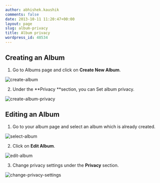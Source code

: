 ```yaml
---
author: abhishek.kaushik
comments: false
date: 2013-10-11 11:20:47+00:00
layout: page
slug: album-privacy
title: Album privacy
wordpress_id: 48534
---
```


## Creating an Album


1. Go to Albums page and click on **Create New Album**.

![create-album](https://rtcamp.com/wp-content/uploads/2013/10/create-album_thumb.png)

2. Under the **Privacy **section, you can Set album privacy.

![create-album-privacy](https://rtcamp.com/wp-content/uploads/2013/10/create-album-privacy_thumb.png)


## Editing an Album


1. Go to your album page and select an album which is already created.

![select-album](https://rtcamp.com/wp-content/uploads/2013/10/select-album_thumb.png)

2. Click on **Edit Album**.

![edit-album](https://rtcamp.com/wp-content/uploads/2013/10/edit-album_thumb.png)

3. Change privacy settings under the **Privacy** section.

![change-privacy-settings](https://rtcamp.com/wp-content/uploads/2013/10/change-privacy-settings_thumb.png)
